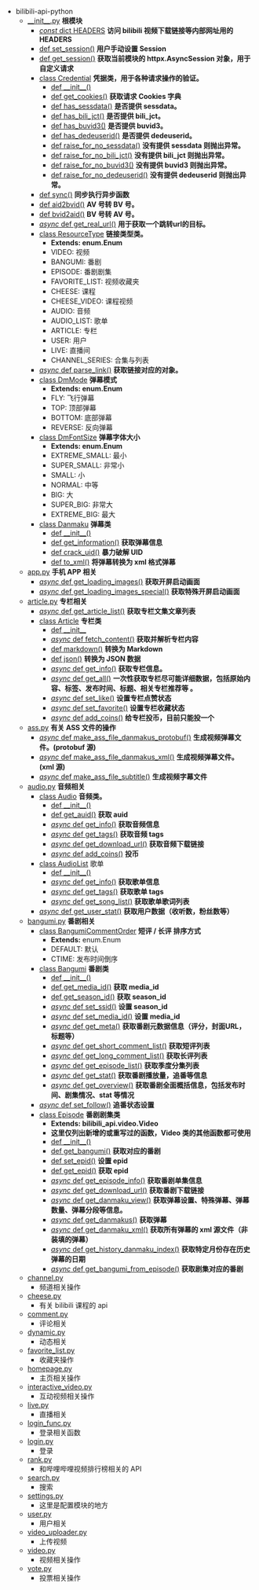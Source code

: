 - bilibili-api-python
  - [\_\_init\_\_.py](/modules/bilibili_api.md) **根模块**
    - [_const_ dict HEADERS](https://nemo2011.github.io/bilibili-api/#/modules/bilibili_api?id=const-dict-headers) **访问 bilibili 视频下载链接等内部网址用的 HEADERS**
    - [def set_session()](https://nemo2011.github.io/bilibili-api/#/modules/bilibili_api?id=def-set_session) **用户手动设置 Session**
    - [def get_session()](https://nemo2011.github.io/bilibili-api/#/modules/bilibili_api?id=def-get_session) **获取当前模块的 httpx.AsyncSession 对象，用于自定义请求**
    - [class Credential](https://nemo2011.github.io/bilibili-api/#/modules/bilibili_api?id=class-credential) **凭据类，用于各种请求操作的验证。**
      - [def \_\_init\_\_()](https://nemo2011.github.io/bilibili-api/#/modules/bilibili_api?id=def-__init__)
      - [def get_cookies()](https://nemo2011.github.io/bilibili-api/#/modules/bilibili_api?id=def-get_cookies) **获取请求 Cookies 字典**
      - [def has_sessdata()](https://nemo2011.github.io/bilibili-api/#/modules/bilibili_api?id=def-has_sessdata) **是否提供 sessdata。**
      - [def has_bili_jct()](https://nemo2011.github.io/bilibili-api/#/modules/bilibili_api?id=def-has_bili_jct) **是否提供 bili_jct。**
      - [def has_buvid3()](https://nemo2011.github.io/bilibili-api/#/modules/bilibili_api?id=def-has_buvid3) **是否提供 buvid3。**
      - [def has_dedeuserid()](https://nemo2011.github.io/bilibili-api/#/modules/bilibili_api?id=def-has_dedeuserid) **是否提供 dedeuserid。**
      - [def raise_for_no_sessdata()](https://nemo2011.github.io/bilibili-api/#/modules/bilibili_api?id=def-raise_for_no_sessdata) **没有提供 sessdata 则抛出异常。**
      - [def raise_for_no_bili_jct()](https://nemo2011.github.io/bilibili-api/#/modules/bilibili_api?id=def-raise_for_no_bili_jct) **没有提供 bili_jct 则抛出异常。**
      - [def raise_for_no_buvid3()](https://nemo2011.github.io/bilibili-api/#/modules/bilibili_api?id=def-raise_for_no_buvid3) **没有提供 buvid3 则抛出异常。**
      - [def raise_for_no_dedeuserid()](https://nemo2011.github.io/bilibili-api/#/modules/bilibili_api?id=def-raise_for_no_dedeuserid) **没有提供 dedeuserid 则抛出异常。**
    - [def sync()](https://nemo2011.github.io/bilibili-api/#/modules/bilibili_api?id=def-sync) **同步执行异步函数**
    - [def aid2bvid()](https://nemo2011.github.io/bilibili-api/#/modules/bilibili_api?id=def-aid2bvid) **AV 号转 BV 号。**
    - [def bvid2aid()](https://nemo2011.github.io/bilibili-api/#/modules/bilibili_api?id=def-bvid2aid) **BV 号转 AV 号。**
    - [_async_ def get_real_url()](https://nemo2011.github.io/bilibili-api/#/modules/bilibili_api?id=async-def-get_real_url) **用于获取一个跳转url的目标。**
    - [class ResourceType](https://nemo2011.github.io/bilibili-api/#/modules/bilibili_api?id=class-resourcetype) **链接类型类。**
      - **Extends: enum.Enum**
      - VIDEO: 视频
      - BANGUMI: 番剧
      - EPISODE: 番剧剧集
      - FAVORITE_LIST: 视频收藏夹
      - CHEESE: 课程
      - CHEESE_VIDEO: 课程视频
      - AUDIO: 音频
      - AUDIO_LIST: 歌单
      - ARTICLE: 专栏
      - USER: 用户
      - LIVE: 直播间
      - CHANNEL_SERIES: 合集与列表
    - [_async_ def parse_link()](https://nemo2011.github.io/bilibili-api/#/modules/bilibili_api?id=async-def-parse_link) **获取链接对应的对象。**
    - [class DmMode](https://nemo2011.github.io/bilibili-api/#/modules/bilibili_api?id=class-dmmode) **弹幕模式**
      - **Extends: enum.Enum**
      - FLY: 飞行弹幕
      - TOP: 顶部弹幕
      - BOTTOM: 底部弹幕
      - REVERSE: 反向弹幕
    - [class DmFontSize](https://nemo2011.github.io/bilibili-api/#/modules/bilibili_api?id=class-dmfontsize) **弹幕字体大小**
      - **Extends: enum.Enum**
      - EXTREME_SMALL: 最小
      - SUPER_SMALL: 非常小
      - SMALL: 小
      - NORMAL: 中等
      - BIG: 大
      - SUPER_BIG: 非常大
      - EXTREME_BIG: 最大
    - [class Danmaku](https://nemo2011.github.io/bilibili-api/#/modules/bilibili_api?id=class-danmaku) **弹幕类**
      - [def \_\_init\_\_()](https://nemo2011.github.io/bilibili-api/#/modules/bilibili_api?id=def-__init__-1)
      - [def get_information()](https://nemo2011.github.io/bilibili-api/#/modules/bilibili_api?id=def-get_information) **获取弹幕信息**
      - [def crack_uid()](https://nemo2011.github.io/bilibili-api/#/modules/bilibili_api?id=def-crack_uid) **暴力破解 UID**
      - [def to_xml()](https://nemo2011.github.io/bilibili-api/#/modules/bilibili_api?id=def-to_xml) **将弹幕转换为 xml 格式弹幕**
  - [app.py](/modules/app.md) **手机 APP 相关**
    - [_async_ def get_loading_images()](https://nemo2011.github.io/bilibili-api/#/modules/app?id=async-def-get_loading_images) **获取开屏启动画面**
    - [_async_ def get_loading_images_special()](https://nemo2011.github.io/bilibili-api/#/modules/app?id=async-def-get_loading_images_special) **获取特殊开屏启动画面**
  - [article.py](/modules/article.md) **专栏相关**
    - [_async_ def get_article_list()](https://nemo2011.github.io/bilibili-api/#/modules/article?id=async-def-get_article_list) **获取专栏文集文章列表**
    - [class Article](https://nemo2011.github.io/bilibili-api/#/modules/article?id=class-article) **专栏类**
      - [def \_\_init\_\_](https://nemo2011.github.io/bilibili-api/#/modules/article?id=def-__init__)
      - [_async_ def fetch_content()](https://nemo2011.github.io/bilibili-api/#/modules/article?id=async-def-fetch_content) **获取并解析专栏内容**
      - [def markdown()](https://nemo2011.github.io/bilibili-api/#/modules/article?id=def-markdown) **转换为 Markdown**
      - [def json()](https://nemo2011.github.io/bilibili-api/#/modules/article?id=def-json) **转换为 JSON 数据**
      - [_async_ def get_info()](https://nemo2011.github.io/bilibili-api/#/modules/article?id=async-def-get_info) **获取专栏信息。**
      - [_async_ def get_all()](https://nemo2011.github.io/bilibili-api/#/modules/article?id=async-def-get_all) **一次性获取专栏尽可能详细数据，包括原始内容、标签、发布时间、标题、相关专栏推荐等 。**
      - [_async_ def set_like()](https://nemo2011.github.io/bilibili-api/#/modules/article?id=async-def-set_like) **设置专栏点赞状态**
      - [_async_ def set_favorite()](https://nemo2011.github.io/bilibili-api/#/modules/article?id=async-def-set_favorite) **设置专栏收藏状态**
      - [_async_ def add_coins()](https://nemo2011.github.io/bilibili-api/#/modules/article?id=async-def-add_coins) **给专栏投币，目前只能投一个**
  - [ass.py](/modules/ass.md) **有关 ASS 文件的操作**
    - [_async_ def make_ass_file_danmakus_protobuf()](https://nemo2011.github.io/bilibili-api/#/modules/ass?id=async-def-make_ass_file_danmakus_protobuf) **生成视频弹幕文件。(protobuf 源)**
    - [_async_ def make_ass_file_danmakus_xml()](https://nemo2011.github.io/bilibili-api/#/modules/ass?id=async-def-make_ass_file_danmakus_xml) **生成视频弹幕文件。(xml 源)**
    - [_async_ def make_ass_file_subtitle()](https://nemo2011.github.io/bilibili-api/#/modules/ass?id=async-def-make_ass_file_subtitle) **生成视频字幕文件**
  - [audio.py](/modules/audio.md) **音频相关**
    - [class Audio](https://nemo2011.github.io/bilibili-api/#/modules/audio?id=class-audio) **音频类。**
      - [def \_\_init\_\_()](https://nemo2011.github.io/bilibili-api/#/modules/audio?id=def-__init__)
      - [def get_auid()](https://nemo2011.github.io/bilibili-api/#/modules/audio?id=def-get_auid) **获取 auid**
      - [_async_ def get_info()](https://nemo2011.github.io/bilibili-api/#/modules/audio?id=async-def-get_info) **获取音频信息**
      - [_async_ def get_tags()](https://nemo2011.github.io/bilibili-api/#/modules/audio?id=async-def-get_tags) **获取音频 tags**
      - [_async_ def get_download_url()](https://nemo2011.github.io/bilibili-api/#/modules/audio?id=async-def-get_download_url) **获取音频下载链接**
      - [_async_ def add_coins()](https://nemo2011.github.io/bilibili-api/#/modules/audio?id=async-def-add_coins) **投币**
    - [class AudioList](https://nemo2011.github.io/bilibili-api/#/modules/audio?id=class-audiolist) 歌单
      - [def \_\_init\_\_()](https://nemo2011.github.io/bilibili-api/#/modules/audio?id=def-__init__-1)
      - [_async_ def get_info()](https://nemo2011.github.io/bilibili-api/#/modules/audio?id=async-def-get_info-1) **获取歌单信息**
      - [_async_ def get_tags()](https://nemo2011.github.io/bilibili-api/#/modules/audio?id=async-def-get_tags-1) **获取歌单 tags**
      - [_async_ def get_song_list()](https://nemo2011.github.io/bilibili-api/#/modules/audio?id=async-def-get_song_list) **获取歌单歌词列表**
    - [_async_ def get_user_stat()](https://nemo2011.github.io/bilibili-api/#/modules/audio?id=async-def-get_user_stat) **获取用户数据（收听数，粉丝数等）**
  - [bangumi.py](/modules/bangumi.md) **番剧相关**
    - [class BangumiCommentOrder](https://nemo2011.github.io/bilibili-api/#/modules/bangumi?id=class-bangumicommentorder) **短评 / 长评 排序方式**
      - **Extends:** enum.Enum
      - DEFAULT: 默认
      - CTIME: 发布时间倒序
    - [class Bangumi](https://nemo2011.github.io/bilibili-api/#/modules/bangumi?id=class-bangumi) **番剧类**
      - [def \_\_init\_\_()](https://nemo2011.github.io/bilibili-api/#/modules/bangumi?id=def-__init__)
      - [def get_media_id()](https://nemo2011.github.io/bilibili-api/#/modules/bangumi?id=def-get_media_id) **获取 media_id**
      - [def get_season_id()](https://nemo2011.github.io/bilibili-api/#/modules/bangumi?id=def-get_season_id) **获取 season_id**
      - [_async_ def set_ssid()](https://nemo2011.github.io/bilibili-api/#/modules/bangumi?id=async-def-set_ssid) **设置 season_id**
      - [_async_ def set_media_id()](https://nemo2011.github.io/bilibili-api/#/modules/bangumi?id=async-def-set_media_id) **设置 media_id**
      - [_async_ def get_meta()](https://nemo2011.github.io/bilibili-api/#/modules/bangumi?id=async-def-get_meta) **获取番剧元数据信息（评分，封面URL，标题等）**
      - [_async_ def get_short_comment_list()](https://nemo2011.github.io/bilibili-api/#/modules/bangumi?id=async-def-get_short_comment_list) **获取短评列表**
      - [_async_ def get_long_comment_list()](https://nemo2011.github.io/bilibili-api/#/modules/bangumi?id=async-def-get_long_comment_list) **获取长评列表**
      - [_async_ def get_episode_list()](https://nemo2011.github.io/bilibili-api/#/modules/bangumi?id=async-def-get_episode_list) **获取季度分集列表**
      - [_async_ def get_stat()](https://nemo2011.github.io/bilibili-api/#/modules/bangumi?id=async-def-get_stat) **获取番剧播放量，追番等信息**
      - [_async_ def get_overview()](https://nemo2011.github.io/bilibili-api/#/modules/bangumi?id=async-def-get_overview) **获取番剧全面概括信息，包括发布时间、剧集情况、stat 等情况**
    - [_async_ def set_follow()](https://nemo2011.github.io/bilibili-api/#/modules/bangumi?id=async-def-set_follow) **追番状态设置**
    - [class Episode](https://nemo2011.github.io/bilibili-api/#/modules/bangumi?id=class-episode) **番剧剧集类**
      - **Extends: bilibili_api.video.Video**
      - **这里仅列出新增的或重写过的函数，Video 类的其他函数都可使用**
      - [def \_\_init\_\_()](https://nemo2011.github.io/bilibili-api/#/modules/bangumi?id=def-__init__-1)
      - [def get_bangumi()](https://nemo2011.github.io/bilibili-api/#/modules/bangumi?id=def-get_bangumi) **获取对应的番剧**
      - [def set_epid()](https://nemo2011.github.io/bilibili-api/#/modules/bangumi?id=def-set_epid) **设置 epid**
      - [def get_epid()](https://nemo2011.github.io/bilibili-api/#/modules/bangumi?id=def-get_epid) **获取 epid**
      - [_async_ def get_episode_info()](https://nemo2011.github.io/bilibili-api/#/modules/bangumi?id=async-def-get_episode_info) **获取番剧单集信息**
      - [_async_ def get_download_url()](https://nemo2011.github.io/bilibili-api/#/modules/bangumi?id=async-def-get_download_url) **获取番剧下载链接**
      - [_async_ def get_danmaku_view()](https://nemo2011.github.io/bilibili-api/#/modules/bangumi?id=async-def-get_danmaku_view) **获取弹幕设置、特殊弹幕、弹幕数量、弹幕分段等信息。**
      - [_async_ def get_danmakus()](https://nemo2011.github.io/bilibili-api/#/modules/bangumi?id=async-def-get_danmakus) **获取弹幕**
      - [_async_ def get_danmaku_xml()](https://nemo2011.github.io/bilibili-api/#/modules/bangumi?id=async-def-get_danmaku_xml) **获取所有弹幕的 xml 源文件（非装填的弹幕）**
      - [_async_ def get_history_danmaku_index()](https://nemo2011.github.io/bilibili-api/#/modules/bangumi?id=async-def-get_history_danmaku_index) **获取特定月份存在历史弹幕的日期**
      - [_async_ def get_bangumi_from_episode()](https://nemo2011.github.io/bilibili-api/#/modules/bangumi?id=async-def-get_bangumi_from_episode) **获取剧集对应的番剧**
  - [channel.py](/modules/channel.md)
    - 频道相关操作
  - [cheese.py](/modules/cheese.md)
    - 有关 bilibili 课程的 api
  - [comment.py](/modules/comment.md)
    - 评论相关
  - [dynamic.py](/modules/dynamic.md)
    - 动态相关
  - [favorite_list.py](/modules/favorite_list.md)
    - 收藏夹操作
  - [homepage.py](/modules/homepage.md)
    - 主页相关操作
  - [interactive_video.py](/modules/interactive_video.md)
    - 互动视频相关操作
  - [live.py](/modules/live.md)
    - 直播相关
  - [login_func.py](/modules/login_func.md)
    - 登录相关函数
  - [login.py](/modules/login.md)
    - 登录
  - [rank.py](/modules/rank.md)
    - 和哔哩哔哩视频排行榜相关的 API
  - [search.py](/modules/search.md)
    - 搜索
  - [settings.py](/configuration.md)
    - 这里是配置模块的地方
  - [user.py](/modules/user.md)
    - 用户相关
  - [video_uploader.py](/modules/video_uploader.md)
    - 上传视频
  - [video.py](/modules/video.md)
    - 视频相关操作
  - [vote.py](/modules/vote.md)
    - 投票相关操作
